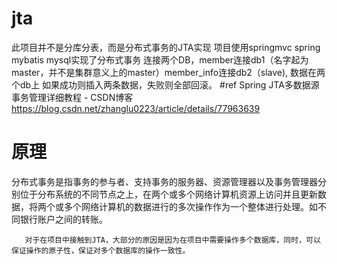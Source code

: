 # jta
此项目并不是分库分表，而是分布式事务的JTA实现
项目使用springmvc spring mybatis mysql实现了分布式事务
连接两个DB，member连接db1（名字起为master，并不是集群意义上的master）member_info连接db2（slave), 数据在两个db上
如果成功则插入两条数据，失败则全部回滚。
#ref
Spring JTA多数据源事务管理详细教程 - CSDN博客
https://blog.csdn.net/zhanglu0223/article/details/77963639

# 原理
分布式事务是指事务的参与者、支持事务的服务器、资源管理器以及事务管理器分别位于分布系统的不同节点之上，在两个或多个网络计算机资源上访问并且更新数据，将两个或多个网络计算机的数据进行的多次操作作为一个整体进行处理。如不同银行账户之间的转账。

       对于在项目中接触到JTA，大部分的原因是因为在项目中需要操作多个数据库，同时，可以保证操作的原子性，保证对多个数据库的操作一致性。 